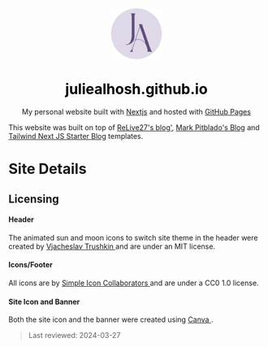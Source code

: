 <div align="center">
  <img alt="Logo" src="/public/static/images/logo.png" width="100px" />
</div>
<h1 align="center">
  <a href="https://juliealhosh.github.io/" style="text-decoration: none;color: black">juliealhosh.github.io</a>
</h1>
<p align="center">
  My personal website built with <a href="https://nextjs.org/" target="_blank">Nextjs</a> and hosted with <a href="https://pages.github.com/" target="_blank">GitHub Pages</a>
</p>

This website was built on top of [ReLive27's blog'](https://github.com/ReLive27/ReLive27.github.io), [Mark Pitblado's Blog](https://github.com/mark-pitblado/personal-website) and [Tailwind Next JS Starter Blog](https://github.com/timlrx/tailwind-nextjs-starter-blog) templates.


<div className="px-6 py-32 lg:px-8">
  <div className="mx-auto max-w-3xl text-text leading-7">
    <h1 className="mt-2 text-3xl text-gray-900 dark:text-gray-50 font-bold tracking-tight sm:text-4xl">
      Site Details
    </h1>
    <h2 className="mt-6 text-2xl text-gray-900 dark:text-gray-50 font-bold tracking-tight sm:text-3xl">
      Licensing
    </h2>
    <h4 className="mt-3 text-lg font-bold text-gray-900 dark:text-gray-50">Header</h4>
    <p className="mt-3 leading-8 text-gray-900 dark:text-gray-50">
      The animated sun and moon icons to switch site theme in the header were created by
      <a
        href="https://github.com/cyberalien/line-md"
        className="text-gray-900 hover:text-purple-400 dark:hover:text-purple-300 dark:text-gray-50 "
      >
        Vjacheslav Trushkin
      </a>
      and are under an MIT license.
    </p>
    <h4 className="mt-3 text-lg font-bold text-gray-900 dark:text-gray-50">
      Icons/Footer
    </h4>
    <p className="mt-3 leading-8 text-gray-900 dark:text-gray-50">
      All icons are by
      <a
        href="https://github.com/simple-icons/simple-icons"
        className="text-gray-900 dark:text-gray-50 hover:text-purple-400 dark:hover:text-purple-300"
      >
        Simple Icon Collaborators
      </a>
      and are under a CC0 1.0 license.
    </p>
    <h4 className="mt-3 text-lg font-bold text-gray-900 dark:text-gray-50 hover:text-purple-400 dark:hover:text-purple-300">
      Site Icon and Banner
    </h4>
    <p className="mt-3 leading-8 text-gray-900 dark:text-gray-50">
      Both the site icon and the banner were created using
      <a
        href="https://www.canva.com/"
        className="text-gray-900 dark:text-gray-50 hover:text-purple-400 dark:hover:text-purple-300"
      >
        Canva
      </a>
      .
    </p>
    <blockquote className="mt-6 text-gray-900 dark:text-gray-50">
      Last reviewed: 2024-03-27
    </blockquote>
  </div>
</div>